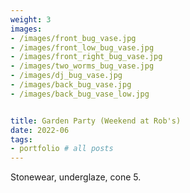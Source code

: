 ```yaml
---
weight: 3
images:
- /images/front_bug_vase.jpg
- /images/front_low_bug_vase.jpg
- /images/front_right_bug_vase.jpg
- /images/two_worms_bug_vase.jpg
- /images/dj_bug_vase.jpg
- /images/back_bug_vase.jpg
- /images/back_bug_vase_low.jpg


title: Garden Party (Weekend at Rob's)
date: 2022-06
tags:
- portfolio # all posts
---
```


Stonewear, underglaze, cone 5. 
